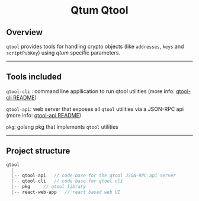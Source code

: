 <h1 align="center">
   Qtum Qtool
</h1>

## Overview

`qtool` provides tools for handling crypto objects (like `addresses`, `keys` and `scriptPubKey`) using *qtum* specific parameters.

---

## Tools included

`qtool-cli` : command line appllication to run qtool utilities (more info: [qtool-cli README](./qtool-api/README.md))

`qtool-api`: web server that exposes all `qtool` utilities via a JSON-RPC api (more info: [qtool-api README](./qtool-cli/README.md)) 

`pkg`: golang pkg that implements `qtool` utilities

---

## Project structure

```javascript
qtool
  |
  |-- qtool-api   // code base for the qtool JSON-RPC api server
  |-- qtool-cli   // code base for qtool cli
  |-- pkg     // qtool library
  |-- react-web-app   // react based web UI 
```